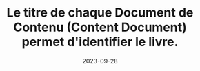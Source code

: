 ---
N: '97'
Rubrique: Identification et contact
title: Le titre de chaque Document de Contenu (Content Document) permet d'identifier le livre. 
detail: Le titre de chaque page permet d'identifier le site. 
abstract: 
categories: [" Identification et contact"]
agrege: O4097-E012
opquast: '4 097'
indiceebook: '12'
description: "Règle n° 012"
before: "011"
weight: "012"
after: "013"
actif: '1'
layout: rules
date: 2023-09-28
tags: ["", ""]
objectif: ["Améliorer l’accessibilité des contenus aux lectrices et lecteurs handicapées. ", "Améliorer la prise en compte des contenus par les moteurs de recherche et outils d’indexation"]
Meo: ["Rédiger le contenu de l'élément title de chaque Document de Contenu (Content Document) à y indiquer le nom du site."]
Controle: [""
]
epubcheck: 
ace: 
humancheck: true
Source: ["Opquast"]
Referentiel: [""]
Steps: ["Conception", "Editorial"]
---